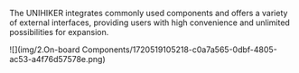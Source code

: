 The UNIHIKER integrates commonly used components and offers a variety of external interfaces, providing users with high convenience and unlimited possibilities for expansion.

 ![](img/2.On-board Components/1720519105218-c0a7a565-0dbf-4805-ac53-a4f76d57578e.png)
